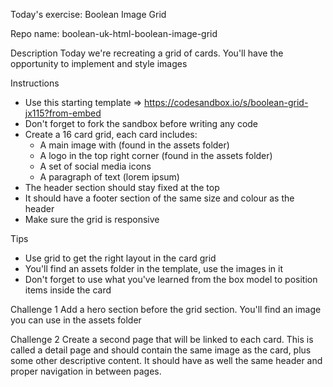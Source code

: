 Today's exercise: Boolean Image Grid

Repo name: boolean-uk-html-boolean-image-grid

Description
Today we're recreating a grid of cards. You'll have the opportunity to
implement and style images

Instructions
- Use this starting template => https://codesandbox.io/s/boolean-grid-jx115?from-embed 
- Don't forget to fork the sandbox before writing any code
- Create a 16 card grid, each card includes:
    - A main image with (found in the assets folder)
    - A logo in the top right corner (found in the assets folder)
    - A set of social media icons
    - A paragraph of text (lorem ipsum)
- The header section should stay fixed at the top
- It should have a footer section of the same size and colour as the header
- Make sure the grid is responsive


Tips
- Use grid to get the right layout in the card grid
- You'll find an assets folder in the template, use the images in it
- Don't forget to use what you've learned from the box model to position items inside the card

Challenge 1
Add a hero section before the grid section. 
You'll find an image you can use in the assets folder

Challenge 2
Create a second page that will be linked to each card. This is called a detail page
and should contain the same image as the card, plus some other descriptive content.
It should have as well the same header and proper navigation in between pages.